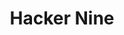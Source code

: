 ---
order: 1
title:  "Hacker Nine"
img: "assets/images/slides/8.jpg"
mobile-img: "assets/images/slides/8m.jpg"
href: "/kitaplar/hacker-nine"
target: "" # _blank
---